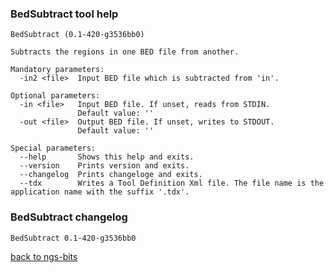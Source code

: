 ### BedSubtract tool help
	BedSubtract (0.1-420-g3536bb0)
	
	Subtracts the regions in one BED file from another.
	
	Mandatory parameters:
	  -in2 <file>  Input BED file which is subtracted from 'in'.
	
	Optional parameters:
	  -in <file>   Input BED file. If unset, reads from STDIN.
	               Default value: ''
	  -out <file>  Output BED file. If unset, writes to STDOUT.
	               Default value: ''
	
	Special parameters:
	  --help       Shows this help and exits.
	  --version    Prints version and exits.
	  --changelog  Prints changeloge and exits.
	  --tdx        Writes a Tool Definition Xml file. The file name is the application name with the suffix '.tdx'.
	
### BedSubtract changelog
	BedSubtract 0.1-420-g3536bb0
	
[back to ngs-bits](https://github.com/imgag/ngs-bits)
